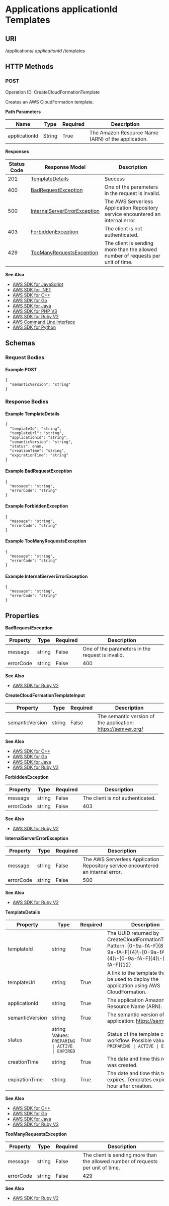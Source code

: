 # Applications applicationId Templates<a name="applications-applicationid-templates"></a>

## URI<a name="applications-applicationid-templates-url"></a>

 /applications/ *applicationId* /templates 

## HTTP Methods<a name="applications-applicationid-templates-http-methods"></a>

### POST<a name="applications-applicationid-templatespost"></a>

Operation ID: CreateCloudFormationTemplate 

Creates an AWS CloudFormation template\.


**Path Parameters**  

| Name | Type | Required | Description | 
| --- |--- |--- |--- |
|  applicationId  | String | True |  The Amazon Resource Name \(ARN\) of the application\.  | 


**Responses**  

| Status Code | Response Model | Description | 
| --- |--- |--- |
|  201  |   [TemplateDetails](#applications-applicationid-templates-response-body-templatedetails-example)   |  Success  | 
|  400  |   [BadRequestException](#applications-applicationid-templates-response-body-badrequestexception-example)   |  One of the parameters in the request is invalid\.  | 
|  500  |   [InternalServerErrorException](#applications-applicationid-templates-response-body-internalservererrorexception-example)   |  The AWS Serverless Application Repository service encountered an internal error\.  | 
|  403  |   [ForbiddenException](#applications-applicationid-templates-response-body-forbiddenexception-example)   |  The client is not authenticated\.  | 
|  429  |   [TooManyRequestsException](#applications-applicationid-templates-response-body-toomanyrequestsexception-example)   |  The client is sending more than the allowed number of requests per unit of time\.  | 

 **See Also** 
+  [AWS SDK for JavaScript](/goto/AWSJavaScriptSDK/serverlessrepo-2017-09-08/CreateCloudFormationTemplate) 
+  [AWS SDK for \.NET](/goto/DotNetSDKV3/serverlessrepo-2017-09-08/CreateCloudFormationTemplate) 
+  [AWS SDK for C\+\+](/goto/SdkForCpp/serverlessrepo-2017-09-08/CreateCloudFormationTemplate) 
+  [AWS SDK for Go](/goto/SdkForGoV1/serverlessrepo-2017-09-08/CreateCloudFormationTemplate) 
+  [AWS SDK for Java](/goto/SdkForJava/serverlessrepo-2017-09-08/CreateCloudFormationTemplate) 
+  [AWS SDK for PHP V3](/goto/SdkForPHPV3/serverlessrepo-2017-09-08/CreateCloudFormationTemplate) 
+  [AWS SDK for Ruby V2](/goto/SdkForRubyV2/serverlessrepo-2017-09-08/CreateCloudFormationTemplate) 
+  [AWS Command Line Interface](/goto/aws-cli/serverlessrepo-2017-09-08/CreateCloudFormationTemplate) 
+  [AWS SDK for Python](/goto/boto3/serverlessrepo-2017-09-08/CreateCloudFormationTemplate) 

## Schemas<a name="applications-applicationid-templates-schemas"></a>

### Request Bodies<a name="applications-applicationid-templates-request-examples"></a>

#### Example POST<a name="applications-applicationid-templates-request-body-post-example"></a>

```
{
  "semanticVersion": "string"
}
```

### Response Bodies<a name="applications-applicationid-templates-response-examples"></a>

#### Example TemplateDetails<a name="applications-applicationid-templates-response-body-templatedetails-example"></a>

```
{
  "templateId": "string",
  "templateUrl": "string",
  "applicationId": "string",
  "semanticVersion": "string",
  "status": enum,
  "creationTime": "string",
  "expirationTime": "string"
}
```

#### Example BadRequestException<a name="applications-applicationid-templates-response-body-badrequestexception-example"></a>

```
{
  "message": "string",
  "errorCode": "string"
}
```

#### Example ForbiddenException<a name="applications-applicationid-templates-response-body-forbiddenexception-example"></a>

```
{
  "message": "string",
  "errorCode": "string"
}
```

#### Example TooManyRequestsException<a name="applications-applicationid-templates-response-body-toomanyrequestsexception-example"></a>

```
{
  "message": "string",
  "errorCode": "string"
}
```

#### Example InternalServerErrorException<a name="applications-applicationid-templates-response-body-internalservererrorexception-example"></a>

```
{
  "message": "string",
  "errorCode": "string"
}
```

## Properties<a name="applications-applicationid-templates-properties"></a>


**BadRequestException**  

| Property | Type | Required | Description | 
| --- |--- |--- |--- |
|   message  |  string  | False |  One of the parameters in the request is invalid\.  | 
|   errorCode  |  string  | False |  400  | 

 **See Also** 
+  [AWS SDK for Ruby V2](/goto/SdkForRubyV2/serverlessrepo-2017-09-08/BadRequestException) 


**CreateCloudFormationTemplateInput**  

| Property | Type | Required | Description | 
| --- |--- |--- |--- |
|   semanticVersion  |  string  | False |  The semantic version of the application:  [https://semver\.org/](https://semver.org/)   | 

 **See Also** 
+  [AWS SDK for C\+\+](/goto/SdkForCpp/serverlessrepo-2017-09-08/CreateCloudFormationTemplateInput) 
+  [AWS SDK for Go](/goto/SdkForGoV1/serverlessrepo-2017-09-08/CreateCloudFormationTemplateInput) 
+  [AWS SDK for Java](/goto/SdkForJava/serverlessrepo-2017-09-08/CreateCloudFormationTemplateInput) 
+  [AWS SDK for Ruby V2](/goto/SdkForRubyV2/serverlessrepo-2017-09-08/CreateCloudFormationTemplateInput) 


**ForbiddenException**  

| Property | Type | Required | Description | 
| --- |--- |--- |--- |
|   message  |  string  | False |  The client is not authenticated\.  | 
|   errorCode  |  string  | False |  403  | 

 **See Also** 
+  [AWS SDK for Ruby V2](/goto/SdkForRubyV2/serverlessrepo-2017-09-08/ForbiddenException) 


**InternalServerErrorException**  

| Property | Type | Required | Description | 
| --- |--- |--- |--- |
|   message  |  string  | False |  The AWS Serverless Application Repository service encountered an internal error\.  | 
|   errorCode  |  string  | False |  500  | 

 **See Also** 
+  [AWS SDK for Ruby V2](/goto/SdkForRubyV2/serverlessrepo-2017-09-08/InternalServerErrorException) 


**TemplateDetails**  

| Property | Type | Required | Description | 
| --- |--- |--- |--- |
|   templateId  |  string  | True |  The UUID returned by CreateCloudFormationTemplate\. Pattern: \[0\-9a\-fA\-F\]\{8\}\\\-\[0\-9a\-fA\-F\]\{4\}\\\-\[0\-9a\-fA\-F\]\{4\}\\\-\[0\-9a\-fA\-F\]\{4\}\\\-\[0\-9a\-fA\-F\]\{12\}  | 
|   templateUrl  |  string  | True |  A link to the template that can be used to deploy the application using AWS CloudFormation\.  | 
|   applicationId  |  string  | True |  The application Amazon Resource Name \(ARN\)\.  | 
|   semanticVersion  |  string  | True |  The semantic version of the application:  [https://semver\.org/](https://semver.org/)   | 
|   status  |  string  Values: `PREPARING \| ACTIVE \| EXPIRED`   | True |  Status of the template creation workflow\. Possible values: `PREPARING \| ACTIVE \| EXPIRED`   | 
|   creationTime  |  string  | True |  The date and time this resource was created\.  | 
|   expirationTime  |  string  | True |  The date and time this template expires\. Templates expire 1 hour after creation\.  | 

 **See Also** 
+  [AWS SDK for C\+\+](/goto/SdkForCpp/serverlessrepo-2017-09-08/TemplateDetails) 
+  [AWS SDK for Go](/goto/SdkForGoV1/serverlessrepo-2017-09-08/TemplateDetails) 
+  [AWS SDK for Java](/goto/SdkForJava/serverlessrepo-2017-09-08/TemplateDetails) 
+  [AWS SDK for Ruby V2](/goto/SdkForRubyV2/serverlessrepo-2017-09-08/TemplateDetails) 


**TooManyRequestsException**  

| Property | Type | Required | Description | 
| --- |--- |--- |--- |
|   message  |  string  | False |  The client is sending more than the allowed number of requests per unit of time\.  | 
|   errorCode  |  string  | False |  429  | 

 **See Also** 
+  [AWS SDK for Ruby V2](/goto/SdkForRubyV2/serverlessrepo-2017-09-08/TooManyRequestsException) 